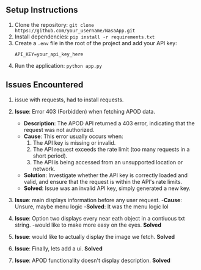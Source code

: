 ## Setup Instructions

1. Clone the repository: `git clone https://github.com/your_username/NasaApp.git`
2. Install dependencies: `pip install -r requirements.txt`
3. Create a `.env` file in the root of the project and add your API key:
    ```
    API_KEY=your_api_key_here
    ```
4. Run the application: `python app.py`
   
## Issues Encountered
1. issue with requests, had to install requests. 
2. **Issue**: Error 403 (Forbidden) when fetching APOD data.
   - **Description**: The APOD API returned a 403 error, indicating that the request was not authorized.
   - **Cause**: This error usually occurs when:
     1. The API key is missing or invalid.
     2. The API request exceeds the rate limit (too many requests in a short period).
     3. The API is being accessed from an unsupported location or network.
   - **Solution**: Investigate whether the API key is correctly loaded and valid, and ensure that the request is within the API's rate limits.
    - **Solved**: Issue was an invalid API key, simply generated a new key.
3. **Issue**: main displays information before any user request.
    -**Cause**: Unsure, maybe menu logic
    -**Solved**: It was the menu logic lol

4. **Issue**: Option two displays every near eath object in a contiuous txt string. 
                -would like to make more easy on the eyes.
    **Solved**

5. **Issue**: would like to actually display the image we fetch.
   **Solved**

6. **Issue**: Finally, lets add a ui.
   **Solved**

7. **Issue**: APOD functionality doesn't display description.
   **Solved**